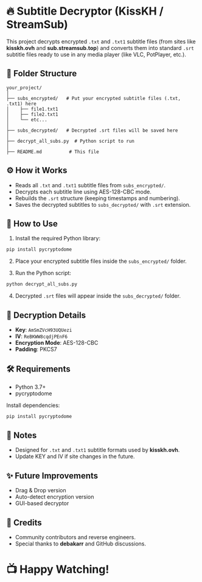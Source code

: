 # 🔥 Subtitle Decryptor (KissKH / StreamSub)

This project decrypts encrypted `.txt` and `.txt1` subtitle files (from sites like **kisskh.ovh** and **sub.streamsub.top**) and converts them into standard `.srt` subtitle files ready to use in any media player (like VLC, PotPlayer, etc.).

## 📂 Folder Structure

```
your_project/
│
├── subs_encrypted/   # Put your encrypted subtitle files (.txt, .txt1) here
│    ├── file1.txt1
│    ├── file2.txt1
│    └── etc...
│
├── subs_decrypted/   # Decrypted .srt files will be saved here
│
├── decrypt_all_subs.py  # Python script to run
│
├── README.md          # This file
```

## ⚙️ How it Works

- Reads all `.txt` and `.txt1` subtitle files from `subs_encrypted/`.
- Decrypts each subtitle line using AES-128-CBC mode.
- Rebuilds the `.srt` structure (keeping timestamps and numbering).
- Saves the decrypted subtitles to `subs_decrypted/` with `.srt` extension.

## 🚀 How to Use

1. Install the required Python library:

```bash
pip install pycryptodome
```

2. Place your encrypted subtitle files inside the `subs_encrypted/` folder.

3. Run the Python script:

```bash
python decrypt_all_subs.py
```

4. Decrypted `.srt` files will appear inside the `subs_decrypted/` folder.

## 🔑 Decryption Details

- **Key**: `AmSmZVcH93UQUezi`
- **IV**: `ReBKWW8cqdjPEnF6`
- **Encryption Mode**: AES-128-CBC
- **Padding**: PKCS7

## 🛠 Requirements

- Python 3.7+
- pycryptodome

Install dependencies:

```bash
pip install pycryptodome
```

## 📢 Notes

- Designed for `.txt` and `.txt1` subtitle formats used by **kisskh.ovh**.
- Update KEY and IV if site changes in the future.

## ✨ Future Improvements

- Drag & Drop version
- Auto-detect encryption version
- GUI-based decryptor

## 🧡 Credits

- Community contributors and reverse engineers.
- Special thanks to **debakarr** and GitHub discussions.

# 📺 Happy Watching!
